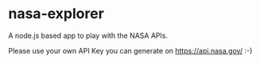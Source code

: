 # nasa-explorer
A node.js based app to play with the NASA APIs.

Please use your own API Key you can generate on https://api.nasa.gov/ :-)